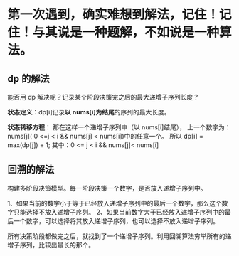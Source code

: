 # 第一次遇到，确实难想到解法，记住！记住！与其说是一种题解，不如说是一种算法。

## dp 的解法

能否用 dp 解决呢？记录某个阶段决策完之后的最大递增子序列长度？

**状态定义**：dp[i]记录**以 nums[i]为结尾**的序列的最大长度。

**状态转移方程**：
那在这样一个递增子序列中（以 nums[i]结尾），
上一个数字为：nums[j](
0 <=j < i && nums[j] < nums[i])中的任意一个。
所以 dp[i] = max(dp[j]) + 1; 其中：0 <= j < i && nums[j]< nums[i]

## 回溯的解法

构建多阶段决策模型。每一阶段决策一个数字，是否放入递增子序列中。

1、如果当前的数字小于等于已经放入递增子序列中的最后一个数字，那么这个数字只能选择不放入递增子序列。
2、如果当前数字大于已经放入递增子序列中的最后一个数字，可以选择将其放入递增子序列，也可以选择不放入递增子序列。

所有决策阶段都做完之后，就找到了一个递增子序列。利用回溯算法穷举所有的递增子序列，比较出最长的那个。
